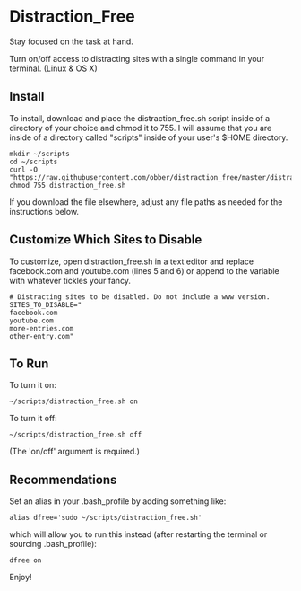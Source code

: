 # Distraction_Free
Stay focused on the task at hand.

Turn on/off access to distracting sites with a single command in your terminal. (Linux &amp; OS X)

## Install
To install, download and place the distraction_free.sh script inside of a directory of your choice and chmod it to 755. I will assume that you are inside of a directory called "scripts" inside of your user's $HOME directory.
    
    mkdir ~/scripts
    cd ~/scripts
    curl -O "https://raw.githubusercontent.com/obber/distraction_free/master/distraction_free.sh"
    chmod 755 distraction_free.sh  

If you download the file elsewhere, adjust any file paths as needed for the instructions below.

## Customize Which Sites to Disable
To customize, open distraction_free.sh in a text editor and replace facebook.com and youtube.com (lines 5 and 6) or append to the variable with whatever tickles your fancy.

    # Distracting sites to be disabled. Do not include a www version.
    SITES_TO_DISABLE="
    facebook.com
    youtube.com
    more-entries.com
    other-entry.com"

## To Run
To turn it on:

    ~/scripts/distraction_free.sh on  

To turn it off:

    ~/scripts/distraction_free.sh off

(The 'on/off' argument is required.)

## Recommendations
Set an alias in your .bash_profile by adding something like:

    alias dfree='sudo ~/scripts/distraction_free.sh'

which will allow you to run this instead (after restarting the terminal or sourcing .bash_profile):

    dfree on

Enjoy!